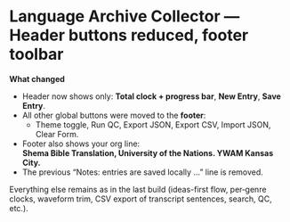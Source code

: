 # Language Archive Collector — Header buttons reduced, footer toolbar

**What changed**
- Header now shows only: **Total clock + progress bar**, **New Entry**, **Save Entry**.
- All other global buttons were moved to the **footer**:
  - Theme toggle, Run QC, Export JSON, Export CSV, Import JSON, Clear Form.
- Footer also shows your org line:  
  **Shema Bible Translation, University of the Nations. YWAM Kansas City.**
- The previous “Notes: entries are saved locally …” line is removed.

Everything else remains as in the last build (ideas-first flow, per‑genre clocks, waveform trim, CSV export of transcript sentences, search, QC, etc.).
